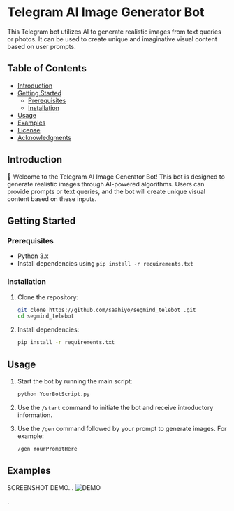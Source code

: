 # Telegram AI Image Generator Bot

This Telegram bot utilizes AI to generate realistic images from text queries or photos. It can be used to create unique and imaginative visual content based on user prompts.

## Table of Contents

- [Introduction](#introduction)
- [Getting Started](#getting-started)
  - [Prerequisites](#prerequisites)
  - [Installation](#installation)
- [Usage](#usage)
- [Examples](#examples)
- [License](#license)
- [Acknowledgments](#acknowledgments)

## Introduction

🤖 Welcome to the Telegram AI Image Generator Bot! This bot is designed to generate realistic images through AI-powered algorithms. Users can provide prompts or text queries, and the bot will create unique visual content based on these inputs.

## Getting Started

### Prerequisites

- Python 3.x
- Install dependencies using `pip install -r requirements.txt`

### Installation

1. Clone the repository:
   ```bash
   git clone https://github.com/saahiyo/segmind_telebot .git
   cd segmind_telebot 
   ```

2. Install dependencies:
   ```bash
   pip install -r requirements.txt
   ```

## Usage

1. Start the bot by running the main script:
   ```bash
   python YourBotScript.py
   ```

2. Use the `/start` command to initiate the bot and receive introductory information.
3. Use the `/gen` command followed by your prompt to generate images. For example:
   ```bash
   /gen YourPromptHere
   ```

## Examples

SCREENSHOT DEMO...
![DEMO](https://github.com/saahiyo/segmind_telebot/assets/81853097/300a800a-b944-4c97-a080-3b6b773d3532)

.

